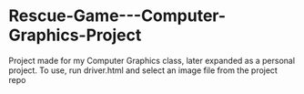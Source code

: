 # Rescue-Game---Computer-Graphics-Project
Project made for my Computer Graphics class, later expanded as a personal project. To use, run driver.html and select an image file from the project repo
